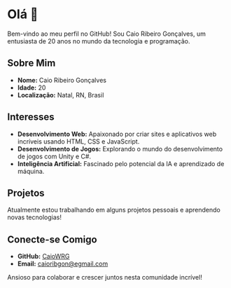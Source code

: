 # Olá 👋

Bem-vindo ao meu perfil no GitHub! Sou Caio Ribeiro Gonçalves, um entusiasta de 20 anos no mundo da tecnologia e programação.

## Sobre Mim

- **Nome:** Caio Ribeiro Gonçalves
- **Idade:** 20
- **Localização:** Natal, RN, Brasil

## Interesses

- **Desenvolvimento Web:** Apaixonado por criar sites e aplicativos web incríveis usando HTML, CSS e JavaScript.
- **Desenvolvimento de Jogos:** Explorando o mundo do desenvolvimento de jogos com Unity e C#.
- **Inteligência Artificial:** Fascinado pelo potencial da IA e aprendizado de máquina.

## Projetos

Atualmente estou trabalhando em alguns projetos pessoais e aprendendo novas tecnologias!

## Conecte-se Comigo

- **GitHub:** [CaioWRG](https://github.com/CaioWRG)
- **Email:** caioribgon@egmail.com

Ansioso para colaborar e crescer juntos nesta comunidade incrível!
